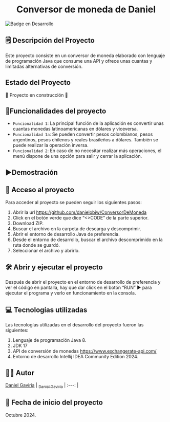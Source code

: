 <h1 align="center"> Conversor de moneda de Daniel </h1>

![Badge en Desarrollo ](https://img.shields.io/badge/STATUS-EN%20DESAROLLO-green)

## 🗒️ Descripción del Proyecto
Este proyecto consiste en un conversor de moneda elaborado con lenguaje de programación Java que consume una API y ofrece unas cuantas y limitadas alternativas de conversión.

## Estado del Proyecto
:construction: Proyecto en construcción :construction:

## :hammer:Funcionalidades del proyecto

- `Funcionalidad 1`: La principal función de la aplicación es convertir unas cuantas monedas latinoamericanas en dólares y viceversa.
- `Funcionalidad 1a`: Se pueden convertir pesos colombianos, pesos argentinos, pesos chilenos y reales brasileños a dólares. También se puede realizar la operación inversa.
- `Funcionalidad 2`: En caso de no necesitar realizar más operaciones, el menú dispone de una opción para salir y cerrar la aplicación.

## ▶️Demostración


## 📁 Acceso al proyecto
Para acceder al proyecto se pueden seguir los siguientes pasos:
1.	Abrir la url https://github.com/danielobiw/ConversorDeMoneda
2.	Click en el botón verde que dice “<>CODE” de la parte superior.
3.	Download ZIP.
4.	Buscar el archivo en la carpeta de descarga y descomprimir.
5.	Abrir el entorno de desarrollo Java de preferencia.
6.	Desde el entorno de desarrollo, buscar el archivo descomprimido en la ruta donde se guardó.
7.	Seleccionar el archivo y abrirlo.

## 🛠️ Abrir y ejecutar el proyecto
Después de abrir el proyecto en el entorno de desarrollo de preferencia y ver el código en pantalla, hay que dar click en el botón “RUN” ▶️ para ejecutar el programa y verlo en funcionamiento en la consola.

## 💻 Tecnologías utilizadas
Las tecnologías utilizadas en el desarrollo del proyecto fueron las siguientes:
1.	Lenguaje de programación Java 8.
2.	JDK 17
3.	API de conversión de monedas https://www.exchangerate-api.com/
4.	Entorno de desarrollo Intellij IDEA Community Edition 2024.

## 🧑‍🦱 Autor
[Daniel Gaviria](https://github.com/danielobiw)
| [<sub>Daniel Gaviria</sub>](https://github.com/danielobiw) | :---: |

## 📆 Fecha de inicio del proyecto
Octubre 2024.

